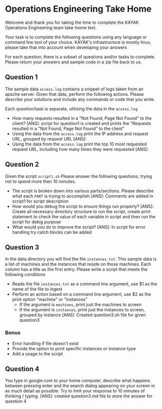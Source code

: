 # Operations Engineering Take Home

Welcome and thank you for taking the time to complete the KAYAK Operations Engineering team take-home test.

Your task is to complete the following questions using any language or command line tool of your choice. KAYAK's infrastructure is mostly linux, please take that into account when developing your answers

For each question, there is a subset of questions and/or tasks to complete. Please return your answers and sample code in a zip file back to us. 

## Question 1

The sample data `access.log` contains a snippet of logs taken from an apache server. Given that data, perform the following actions. Please describe your solutions and include any commands or code that you write. 

Each question/task is separate, utilizing the data in the `access.log`

* How many requests resulted in a "Not Found, Page Not Found" to the client?
[ANS]: script for question1 is created and prints the "Requests resulted in a "Not Found, Page Not Found" to the client"
* Using the data from the `access.log` print the IP address and request URL, grouped by request URL
[ANS]: 
* Using the data from the `access.log` print the top 10 most requested request URL, including how many times they were requested
[ANS]: 


## Question 2

Given the script `script1.sh` Please answer the following questions, trying not to spend more then 10 minutes. 

* The script is broken down into various parts/sections. Please describe what each `PART` is trying to accomplish
[ANS]: Comments are added in script1 for script description
* How would you debug the script to ensure things run properly?
[ANS]: Create all necessary directory structure to run the script, create print statement to check the value of each variable in script and then run the script for debig purpose
* What would you do to improve the script?
[ANS]: In script for error handling try catch blocks can be added

## Question 3

In the data directory you will find the file `instances.txt`. This sample data is a list of machines and the instances that reside on those machines. Each column has a title as the first entry. Please write a script that meets the following conditions

* Reads the file `instances.txt` as a command line argument, use $1 as the name of the file to ingest
* Perform an action based on a command line argument, use $2 as the print option "machine" or "instances"
  * If the argument is `machines`, print just the machines to screen
  * If the argument is `instances`, print just the instances to screen, grouped by instance
[ANS]: Created question3.sh file for given question3

### Bonus 

* Error handling if file doesn't exist
* Provide the option to print specific instances or instance type
* Add a usage to the script

## Question 4

You type in google.com to your home computer, describe what happens between pressing enter and the search dialog appearing on your screen in as much detail as possible.  Try to limit your response to 10 minutes of thinking / typing.
[ANS]: created question3.md file to store the answer for question 4